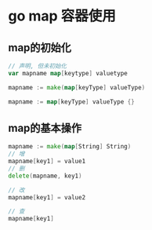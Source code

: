 # go map 容器使用

## map的初始化
```go
// 声明, 但未初始化
var mapname map[keytype] valuetype

mapname := make(map[keyType] valueType)

mapname := map[keyType] valueType {}
```

## map的基本操作
```go
mapname := make(map[String] String)
// 增
mapname[key1] = value1
// 删
delete(mapname, key1)

// 改
mapname[key1] = value2

// 查
mapname[key1]

```

